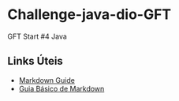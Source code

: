 # Challenge-java-dio-GFT
GFT Start #4 Java

## Links Úteis
* [Markdown Guide](https://www.markdownguide.org/)
* [Guia Básico de Markdown](https://docs.pipz.com/central-de-ajuda/learning-center/guia-basico-de-markdown#open)
